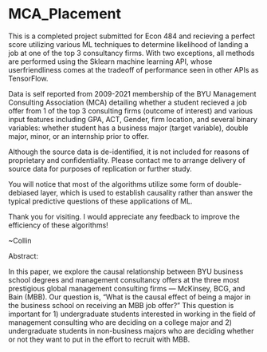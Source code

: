 # MCA_Placement
This is a completed project submitted for Econ 484 and recieving a perfect score utilizing various ML techniques to determine likelihood of landing a job at one of the top 3 consultancy firms. With two exceptions, all methods are performed using the Sklearn machine learning API, whose userfriendliness comes at the tradeoff of performance seen in other APIs as TensorFlow.

Data is self reported from 2009-2021 membership of the BYU Management Consulting Association (MCA) detailing whether a student recieved a job offer from 1 of the top 3 consulting firms (outcome of interest) and various input features including GPA, ACT, Gender, firm location, and several binary variables: whether student has a business major (target variable), double major, minor, or an internship prior to offer. 

Although the source data is de-identified, it is not included for reasons of proprietary and confidentiality. Please contact me to arrange delivery of source data for purposes of replication or further study. 

You will notice that most of the algorithms utilize some form of double-debiased layer, which is used to establish causality rather than answer the typical predictive questions of these applications of ML.

Thank you for visiting. I would appreciate any feedback to improve the efficiency of these algorithms! 

~Collin

Abstract:

In this paper, we explore the causal relationship between BYU business school degrees and management consultancy offers at the three most prestigious global management consulting firms — McKinsey, BCG, and Bain (MBB). Our question is, “What is the causal effect of being a major in the business school on receiving an MBB job offer?” This question is important for 1) undergraduate students interested in working in the field of management consulting who are deciding on a college major and 2) undergraduate students in non-business majors who are deciding whether or not they want to put in the effort to recruit with MBB.
